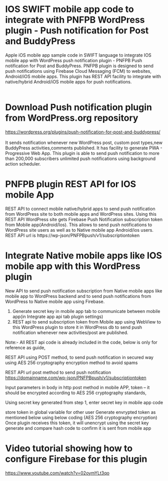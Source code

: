 # IOS SWIFT mobile app code to integrate with PNFPB WordPress plugin - Push notification for Post and BuddyPress<br/>
Apple iOS mobile app sample code in SWIFT language to integrate IOS mobile app with WordPress push notification plugin - PNFPB Push notification for Post and BuddyPress. PNFPB plugin is designed to send push notifications using Firebase Cloud Messaging (FCM) to websites, Android/iOS mobile apps. This plugin has REST API facility to integrate with native/hybrid Android/iOS mobile apps for push notifications. <br/><br/>

# Download Push notification plugin from WordPress.org repository<br/>
https://wordpress.org/plugins/push-notification-for-post-and-buddypress/<br/><br/>
It sends notification whenever new WordPress post, custom post types,new BuddyPress activities,comments published. It has facility to generate PWA - Progressive Web App. This plugin is able to send push notification to more than 200,000 subscribers unlimited push notifications using background action scheduler.

# PNFPB plugin REST API for IOS mobile App<br/>
REST API to connect mobile native/hybrid apps to send push notification from WordPress site to both mobile apps and WordPress sites.
Using this REST API WordPress site gets Firebase Push Notification subscription token from Mobile app(Android/Ios). 
This allows to send push notifications to WordPress site users as well as to Native mobile app Android/ios users.
REST API url is https:/<domainname>/wp-json/PNFPBpush/v1/subscriptiontoken

# Integrate Native mobile apps like IOS mobile app with this WordPress plugin<br />
New API to send push notification subscription from Native mobile apps like mobile app to WordPress backend and to send push notifications from WordPress to Native mobile app using Firebase.
1. Generate secret key in mobile app tab to communicate between mobile app(in Integrate app api tab plugin settings)
2. REST api to send subscription token from Mobile app using WebView to this WordPress plugin to store it in WordPress db to send push notification whenever new activities/post are published.

Note:- All REST api code is already included in the code, below is only for reference as guide,

REST API using POST method, to send push notification in secured way using AES 256 cryptography encryption method to avoid spams

REST API url post method to send push notification
https://domainname.com/wp-json/PNFPBpush/v1/subscriptiontoken

Input parameters in body in http post method in mobile APP,
token – it should be encrypted according to AES 256 cryptography standards,


Using secret key generated from step 1, enter secret key in mobile app code

store token in global variable for other user
Generate envrypted token as mentioned below using below coding (AES 256 cryptography encryption)
Once plugin receives this token, it will unencrypt using the secret key generate and compare hash code to confirm it is sent from mobile app

# Video tutorial showing how to configure Firebase for this plugin<br />
	
https://www.youtube.com/watch?v=02oymYLt3qo <br />
	
